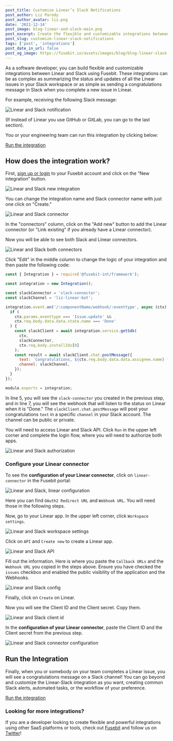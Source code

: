 ```yaml
---
post_title: Customize Linear’s Slack Notifications
post_author: Liz Parody
post_author_avatar: liz.png
date: '2021-12-14'
post_image: blog-linear-and-slack-main.png
post_excerpt: Create the flexible and customizable integrations between Linear and Slack using Fusebit.
post_slug: customize-linear-slack-notifications
tags: ['post', 'integrations']
post_date_in_url: false
post_og_image: https://fusebit.io/assets/images/blog/blog-linear-slack-social-card.png
---
```


As a software developer, you can build flexible and customizable integrations between Linear and Slack using Fusebit. These integrations can be as complex as summarizing the status and updates of all the Linear issues in your Slack workspace or as simple as sending a congratulations message in Slack when you complete a new issue in Linear.

For example, receiving the following Slack message:

![Linear and Slack notification](blog-linear-slack-notification.png 'Linear and Slack notification')

(If instead of Linear you use GitHub or GitLab, you can go to the last section).

You or your engineering team can run this integration by clicking below:

<a class="cta_large" href="https://api.us-west-1.on.fusebit.io/v2/account/acc-f64569d3c8c14166/subscription/sub-1431c8fd3dc14cbe/integration/linear-slack-notification/api/service/start">Run the integration</a>

## How does the integration work?

First, [sign up or login](https://manage.fusebit.io/) to your Fusebit account and click on the “New integration” button.

![Linear and Slack new integration](blog-new-integration.png 'Linear and Slack new integration')

You can change the integration name and Slack connector name with just one click on "Create."

![Linear and Slack connector](blog-linear-slack-connector.png 'Linear and Slack connector')

In the "connectors" column, click on the "Add new" button to add the Linear connector (or "Link existing" if you already have a Linear connector).

Now you will be able to see both Slack and Linear connectors.

![Linear and Slack both connectors](blog-linear-slack-both-connectors.png 'Linear and Slack both connectors')

Click "Edit" in the middle column to change the logic of your integration and then paste the following code:

```javascript
const { Integration } = require('@fusebit-int/framework');

const integration = new Integration();

const slackConnector = 'slack-connector';
const slackChannel = 'liz-linear-bot';

integration.event.on('/:componentName/webhook/:eventtype', async (ctx) => {
  if (
    ctx.params.eventtype === 'Issue.update' &&
    ctx.req.body.data.data.state.name === 'Done'
  ) {
    const slackClient = await integration.service.getSdk(
      ctx,
      slackConnector,
      ctx.req.body.installIds[0]
    );
    const result = await slackClient.chat.postMessage({
      text: `Congratulations, ${ctx.req.body.data.data.assignee.name} for completing ${ctx.req.body.data.data.title} issue!`,
      channel: slackChannel,
    });
  }
});

module.exports = integration;
```

In line 5, you will see the `slack-connector` you created in the previous step, and in line 7, you will see the webhook that will listen to the status on Linear when it is "Done." The `slackClient.chat.postMessage` will post your congratulations `text` in a specific `channel` in your Slack account. The channel can be public or private.

You will need to access Linear and Slack API. Click `Run` in the upper left corner and complete the login flow, where you will need to authorize both apps.

![Linear and Slack authorization](blog-linear-slack-authorization.png 'Linear and Slack authorization')

### Configure your Linear connector

To see the **configuration of your Linear connector**, click on `linear-connector` in the Fusebit portal:

![Linear and Slack, linear configuration](blog-linear-slack-linear-configuration.png 'Linear and Slack, configuration')

Here you can find `OAuth2 Redirect URL` and `Webhook URL`. You will need those in the following steps.

Now, go to your Linear app. In the upper left corner, click `Workspace settings`.

![Linear and Slack workspace settings](blog-linear-slack-workspace.png 'Linear and Slack workspace settings')

Click on `API` and `Create new` to create a Linear app.

![Linear and Slack API](blog-linear-slack-linear-api.png 'Linear and Slack API')

Fill out the information. Here is where you paste the `Callback URLs` and the `Webhook URL` you copied in the steps above. Ensure you have checked the `issues` checkbox and enabled the public visibility of the application and the Webhooks.

![Linear and Slack config](blog-linear-slack-config.png 'Linear and Slack config')

Finally, click on `Create` on Linear.

Now you will see the Client ID and the Client secret. Copy them.

![Linear and Slack client id](blog-linear-slack-client-id.png 'Linear and Slack client id')

In the **configuration of your Linear connector**, paste the Client ID and the Client secret from the previous step.

![Linear and Slack connector configuration](blog-linear-slack-conector-config.png 'Linear and Slack connector configuration')

## Run the Integration

Finally, when you or somebody on your team completes a Linear issue, you will see a congratulations message on a Slack channel! You can go beyond and customize the Linear-Slack integration as you want, creating common Slack alerts, automated tasks, or the workflow of your preference.

<a class="cta_large" href="https://api.us-west-1.on.fusebit.io/v2/account/acc-f64569d3c8c14166/subscription/sub-1431c8fd3dc14cbe/integration/linear-slack-notification/api/service/start">Run the integration</a>

### Looking for more integrations?

If you are a developer looking to create flexible and powerful integrations using other SaaS platforms or tools, check out [Fusebit](https://fusebit.io/) and follow us on [Twitter](https://twitter.com/fusebitio)!
